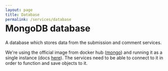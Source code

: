 ```yaml
---
layout: page
title: Database
permalink: /services/database
---
```


<!--
Move the markdown title slightly up to
match the proper titles on other pages
-->
<div style="margin-top: -38pt"></div>

# MongoDB database

A database which stores data from the submission and comment services.

We're using the official image from docker hub ([mongo](https://hub.docker.com/_/mongo)) and running it as a single instance (docs [here](https://www.mongodb.com/docs/cloud-manager/tutorial/deploy-standalone/)).
The services need to be able to connect to it in order to function and save objects to it.
